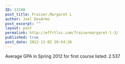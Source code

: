```yaml
---
ID: 13180
post_title: Fraiser,Margaret L
author: Joel DesArmo
post_excerpt: ""
layout: post
permalink: http://effrtlss.com/fraisermargaret-l-3/
published: true
post_date: 2012-11-02 20:54:26
---
```

<p>Average GPA in Spring 2012 for first course listed: 2.537</p>